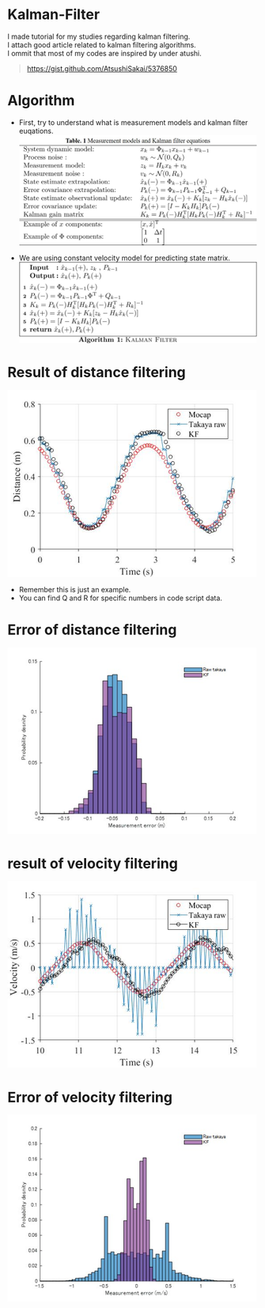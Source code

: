 # Kalman-Filter
I made tutorial for my studies regarding kalman filtering.  
I attach good article related to kalman filtering algorithms.  
I ommit that most of my codes are inspired by under atushi.  
>https://gist.github.com/AtsushiSakai/5376850

# Algorithm
* First, try to understand what is measurement models and kalman filter euqations.
![Kalman_table](/images/table.jpg)

* We are using constant velocity model for predicting state matrix.  
![Kalman_algorithm](/images/al.jpg)

# Result of distance filtering
![Kalman_distance](/images/kalman_distance.jpg)
* Remember this is just an example.  
* You can find Q and R for specific numbers in code script data.  

# Error of distance filtering
![Kalman_distance_error](/images/distance_error.jpg)

# result of velocity filtering
![Kalman_velocity](/images/kalman_velocity.jpg)

# Error of velocity filtering
![Kalman_velocity_error](/images/velocity_error.jpg)
